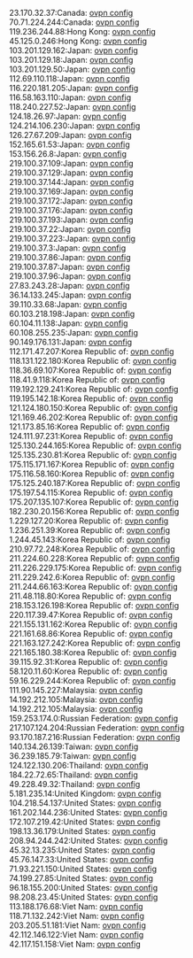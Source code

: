 23.170.32.37:Canada: [ovpn config](vpn/23_170_32_37.ovpn)  
70.71.224.244:Canada: [ovpn config](vpn/70_71_224_244.ovpn)  
119.236.244.88:Hong Kong: [ovpn config](vpn/119_236_244_88.ovpn)  
45.125.0.246:Hong Kong: [ovpn config](vpn/45_125_0_246.ovpn)  
103.201.129.162:Japan: [ovpn config](vpn/103_201_129_162.ovpn)  
103.201.129.18:Japan: [ovpn config](vpn/103_201_129_18.ovpn)  
103.201.129.50:Japan: [ovpn config](vpn/103_201_129_50.ovpn)  
112.69.110.118:Japan: [ovpn config](vpn/112_69_110_118.ovpn)  
116.220.181.205:Japan: [ovpn config](vpn/116_220_181_205.ovpn)  
116.58.163.110:Japan: [ovpn config](vpn/116_58_163_110.ovpn)  
118.240.227.52:Japan: [ovpn config](vpn/118_240_227_52.ovpn)  
124.18.26.97:Japan: [ovpn config](vpn/124_18_26_97.ovpn)  
124.214.106.230:Japan: [ovpn config](vpn/124_214_106_230.ovpn)  
126.27.67.209:Japan: [ovpn config](vpn/126_27_67_209.ovpn)  
152.165.61.53:Japan: [ovpn config](vpn/152_165_61_53.ovpn)  
153.156.26.8:Japan: [ovpn config](vpn/153_156_26_8.ovpn)  
219.100.37.109:Japan: [ovpn config](vpn/219_100_37_109.ovpn)  
219.100.37.129:Japan: [ovpn config](vpn/219_100_37_129.ovpn)  
219.100.37.144:Japan: [ovpn config](vpn/219_100_37_144.ovpn)  
219.100.37.169:Japan: [ovpn config](vpn/219_100_37_169.ovpn)  
219.100.37.172:Japan: [ovpn config](vpn/219_100_37_172.ovpn)  
219.100.37.176:Japan: [ovpn config](vpn/219_100_37_176.ovpn)  
219.100.37.193:Japan: [ovpn config](vpn/219_100_37_193.ovpn)  
219.100.37.22:Japan: [ovpn config](vpn/219_100_37_22.ovpn)  
219.100.37.223:Japan: [ovpn config](vpn/219_100_37_223.ovpn)  
219.100.37.3:Japan: [ovpn config](vpn/219_100_37_3.ovpn)  
219.100.37.86:Japan: [ovpn config](vpn/219_100_37_86.ovpn)  
219.100.37.87:Japan: [ovpn config](vpn/219_100_37_87.ovpn)  
219.100.37.96:Japan: [ovpn config](vpn/219_100_37_96.ovpn)  
27.83.243.28:Japan: [ovpn config](vpn/27_83_243_28.ovpn)  
36.14.133.245:Japan: [ovpn config](vpn/36_14_133_245.ovpn)  
39.110.33.68:Japan: [ovpn config](vpn/39_110_33_68.ovpn)  
60.103.218.198:Japan: [ovpn config](vpn/60_103_218_198.ovpn)  
60.104.11.138:Japan: [ovpn config](vpn/60_104_11_138.ovpn)  
60.108.255.235:Japan: [ovpn config](vpn/60_108_255_235.ovpn)  
90.149.176.131:Japan: [ovpn config](vpn/90_149_176_131.ovpn)  
112.171.47.207:Korea Republic of: [ovpn config](vpn/112_171_47_207.ovpn)  
118.131.122.180:Korea Republic of: [ovpn config](vpn/118_131_122_180.ovpn)  
118.36.69.107:Korea Republic of: [ovpn config](vpn/118_36_69_107.ovpn)  
118.41.9.118:Korea Republic of: [ovpn config](vpn/118_41_9_118.ovpn)  
119.192.129.241:Korea Republic of: [ovpn config](vpn/119_192_129_241.ovpn)  
119.195.142.18:Korea Republic of: [ovpn config](vpn/119_195_142_18.ovpn)  
121.124.180.150:Korea Republic of: [ovpn config](vpn/121_124_180_150.ovpn)  
121.169.46.202:Korea Republic of: [ovpn config](vpn/121_169_46_202.ovpn)  
121.173.85.16:Korea Republic of: [ovpn config](vpn/121_173_85_16.ovpn)  
124.111.97.231:Korea Republic of: [ovpn config](vpn/124_111_97_231.ovpn)  
125.130.244.165:Korea Republic of: [ovpn config](vpn/125_130_244_165.ovpn)  
125.135.230.81:Korea Republic of: [ovpn config](vpn/125_135_230_81.ovpn)  
175.115.171.167:Korea Republic of: [ovpn config](vpn/175_115_171_167.ovpn)  
175.116.58.160:Korea Republic of: [ovpn config](vpn/175_116_58_160.ovpn)  
175.125.240.187:Korea Republic of: [ovpn config](vpn/175_125_240_187.ovpn)  
175.197.54.115:Korea Republic of: [ovpn config](vpn/175_197_54_115.ovpn)  
175.207.135.107:Korea Republic of: [ovpn config](vpn/175_207_135_107.ovpn)  
182.230.20.156:Korea Republic of: [ovpn config](vpn/182_230_20_156.ovpn)  
1.229.127.20:Korea Republic of: [ovpn config](vpn/1_229_127_20.ovpn)  
1.236.251.39:Korea Republic of: [ovpn config](vpn/1_236_251_39.ovpn)  
1.244.45.143:Korea Republic of: [ovpn config](vpn/1_244_45_143.ovpn)  
210.97.72.248:Korea Republic of: [ovpn config](vpn/210_97_72_248.ovpn)  
211.224.60.228:Korea Republic of: [ovpn config](vpn/211_224_60_228.ovpn)  
211.226.229.175:Korea Republic of: [ovpn config](vpn/211_226_229_175.ovpn)  
211.229.242.6:Korea Republic of: [ovpn config](vpn/211_229_242_6.ovpn)  
211.244.66.163:Korea Republic of: [ovpn config](vpn/211_244_66_163.ovpn)  
211.48.118.80:Korea Republic of: [ovpn config](vpn/211_48_118_80.ovpn)  
218.153.126.198:Korea Republic of: [ovpn config](vpn/218_153_126_198.ovpn)  
220.117.39.47:Korea Republic of: [ovpn config](vpn/220_117_39_47.ovpn)  
221.155.131.162:Korea Republic of: [ovpn config](vpn/221_155_131_162.ovpn)  
221.161.68.86:Korea Republic of: [ovpn config](vpn/221_161_68_86.ovpn)  
221.163.127.242:Korea Republic of: [ovpn config](vpn/221_163_127_242.ovpn)  
221.165.180.38:Korea Republic of: [ovpn config](vpn/221_165_180_38.ovpn)  
39.115.92.31:Korea Republic of: [ovpn config](vpn/39_115_92_31.ovpn)  
58.120.11.60:Korea Republic of: [ovpn config](vpn/58_120_11_60.ovpn)  
59.16.229.244:Korea Republic of: [ovpn config](vpn/59_16_229_244.ovpn)  
111.90.145.227:Malaysia: [ovpn config](vpn/111_90_145_227.ovpn)  
14.192.212.105:Malaysia: [ovpn config](vpn/14_192_212_105.ovpn)  
14.192.212.105:Malaysia: [ovpn config](vpn/14_192_212_105.ovpn)  
159.253.174.0:Russian Federation: [ovpn config](vpn/159_253_174_0.ovpn)  
217.107.124.204:Russian Federation: [ovpn config](vpn/217_107_124_204.ovpn)  
93.170.187.216:Russian Federation: [ovpn config](vpn/93_170_187_216.ovpn)  
140.134.26.139:Taiwan: [ovpn config](vpn/140_134_26_139.ovpn)  
36.239.185.79:Taiwan: [ovpn config](vpn/36_239_185_79.ovpn)  
124.122.130.206:Thailand: [ovpn config](vpn/124_122_130_206.ovpn)  
184.22.72.65:Thailand: [ovpn config](vpn/184_22_72_65.ovpn)  
49.228.49.32:Thailand: [ovpn config](vpn/49_228_49_32.ovpn)  
5.181.235.14:United Kingdom: [ovpn config](vpn/5_181_235_14.ovpn)  
104.218.54.137:United States: [ovpn config](vpn/104_218_54_137.ovpn)  
161.202.144.236:United States: [ovpn config](vpn/161_202_144_236.ovpn)  
172.107.219.42:United States: [ovpn config](vpn/172_107_219_42.ovpn)  
198.13.36.179:United States: [ovpn config](vpn/198_13_36_179.ovpn)  
208.94.244.242:United States: [ovpn config](vpn/208_94_244_242.ovpn)  
45.32.13.235:United States: [ovpn config](vpn/45_32_13_235.ovpn)  
45.76.147.33:United States: [ovpn config](vpn/45_76_147_33.ovpn)  
71.93.221.150:United States: [ovpn config](vpn/71_93_221_150.ovpn)  
74.199.27.85:United States: [ovpn config](vpn/74_199_27_85.ovpn)  
96.18.155.200:United States: [ovpn config](vpn/96_18_155_200.ovpn)  
98.208.23.45:United States: [ovpn config](vpn/98_208_23_45.ovpn)  
113.188.176.68:Viet Nam: [ovpn config](vpn/113_188_176_68.ovpn)  
118.71.132.242:Viet Nam: [ovpn config](vpn/118_71_132_242.ovpn)  
203.205.51.181:Viet Nam: [ovpn config](vpn/203_205_51_181.ovpn)  
42.112.146.122:Viet Nam: [ovpn config](vpn/42_112_146_122.ovpn)  
42.117.151.158:Viet Nam: [ovpn config](vpn/42_117_151_158.ovpn)  
